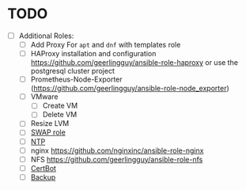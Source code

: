 # TODO

- [ ] Additional Roles:
  - [ ] Add Proxy For `apt` and `dnf` with templates role
  - [ ] HAProxy installation and configuration https://github.com/geerlingguy/ansible-role-haproxy or use the postgresql cluster project
  - [ ] Prometheus-Node-Exporter (https://github.com/geerlingguy/ansible-role-node_exporter)
  - [ ] VMware
    - [ ] Create VM
    - [ ] Delete VM
  - [ ] Resize LVM
  - [ ] [SWAP role](https://github.com/geerlingguy/ansible-role-swap)
  - [ ] [NTP](https://github.com/geerlingguy/ansible-role-ntp)
  - [ ] nginx https://github.com/nginxinc/ansible-role-nginx
  - [ ] NFS https://github.com/geerlingguy/ansible-role-nfs
  - [ ] [CertBot](https://github.com/geerlingguy/ansible-role-certbot)
  - [ ] [Backup](https://github.com/geerlingguy/ansible-role-backup)
